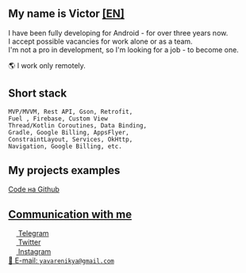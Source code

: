 ## My name is Victor <a href="https://github.com/kotleni/kotleni/edit/master/ANDROID_EN.md">[EN]</a>

I have been fully developing for Android - for over three years now. <br>
I accept possible vacancies for work alone or as a team. <br>
I'm not a pro in development, so I'm looking for a job - to become one.

🌎 I work only remotely.

## Short stack
```
MVP/MVVM, Rest API, Gson, Retrofit,
Fuel , Firebase, Custom View
Thread/Kotlin Coroutines, Data Binding,
Gradle, Google Billing, AppsFlyer,
ConstraintLayout, Services, OkHttp,
Navigation, Google Billing, etc.
```

## My projects examples
<a href="https://github.com/kotleni/code-android">Code на Github</code><br>

## Communication with me
<a href="https://t.me/kotleni"><img src="https://upload.wikimedia.org/wikipedia/commons/thumb/8/82/Telegram_logo.svg/768px-Telegram_logo.svg.png" width=16 height=16 align="center" /> Telegram</a><br>
<a href="https://twitter.com/kotleni_"><img src="https://upload.wikimedia.org/wikipedia/ru/thumb/9/9f/Twitter_bird_logo_2012.svg/99px-Twitter_bird_logo_2012.svg.png" width=16 height=16 align="center" /> Twitter</a><br>
<a href="https://instagram.com/kotleni.ph"><img src="https://upload.wikimedia.org/wikipedia/commons/thumb/e/e7/Instagram_logo_2016.svg/768px-Instagram_logo_2016.svg.png" width=16 height=16 align="center" /> Instagram</a><br>
<a href="mailto:yavarenikya@gmail.com">📩 E-mail: `yavarenikya@gmail.com`</a><br>
